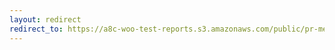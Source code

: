 ```yaml
---
layout: redirect
redirect_to: https://a8c-woo-test-reports.s3.amazonaws.com/public/pr-merge/37890/api/index.html
---
```

